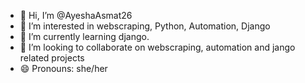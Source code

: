 - 👋 Hi, I’m @AyeshaAsmat26
- 👀 I’m interested in webscraping, Python, Automation, Django
- 🌱 I’m currently learning django.
- 💞️ I’m looking to collaborate on webscraping, automation and jango related projects
- 😄 Pronouns: she/her

<!---
AyeshaAsmat26/AyeshaAsmat26 is a ✨ special ✨ repository because its `README.md` (this file) appears on your GitHub profile.
You can click the Preview link to take a look at your changes.
--->
